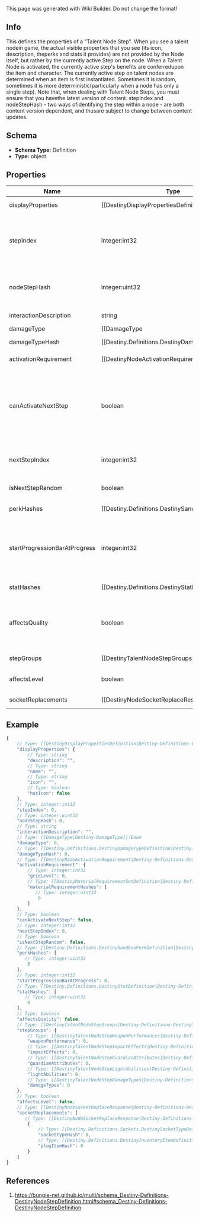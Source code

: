 <span class="wiki-builder">This page was generated with Wiki Builder. Do not change the format!</span>

## Info
This defines the properties of a &quot;Talent Node Step&quot;.  When you see a talent nodein game, the actual visible properties that you see (its icon, description, theperks and stats it provides) are not provided by the Node itself, but rather by the currently active Step on the node. When a Talent Node is activated, the currently active step's benefits are conferredupon the item and character. The currently active step on talent nodes are determined when an item is first instantiated.  Sometimes it is random, sometimes it is more deterministic(particularly when a node has only a single step). Note that, when dealing with Talent Node Steps, you must ensure that you havethe latest version of content.  stepIndex and nodeStepHash - two ways ofidentifying the step within a node - are both content version dependent, and thusare subject to change between content updates.

## Schema
* **Schema Type:** Definition
* **Type:** object

## Properties
Name | Type | Description
---- | ---- | -----------
displayProperties | [[DestinyDisplayPropertiesDefinition|Destiny-Definitions-Common-DestinyDisplayPropertiesDefinition]]:Definition | These are the display properties actually used to render the Talent Node.The currently active step's displayProperties are shown.
stepIndex | integer:int32 | The index of this step in the list of Steps on the Talent Node. Unfortunately, this is the closest thing we have to an identifier for the Step:steps are not provided a content version agnostic identifier.  This means that,when you are dealing with talent nodes, you will need to first ensure that you havethe latest version of content.
nodeStepHash | integer:uint32 | The hash of this node step.  Unfortunately, while it can be used to uniquely identifythe step within a node, it is also content version dependent and should not be relied onwithout ensuring you have the latest vesion of content.
interactionDescription | string | If you can interact with this node in some way, this is the localized descriptionof that interaction.
damageType | [[DamageType|Destiny-DamageType]]:Enum | An enum representing a damage type granted by activating this step, if any.
damageTypeHash | [[Destiny.Definitions.DestinyDamageTypeDefinition|Destiny-Definitions-DestinyDamageTypeDefinition]]:integer:uint32:nullable | If the step provides a damage type, this will be the hash identifier used to look upthe damage type's DestinyDamageTypeDefinition.
activationRequirement | [[DestinyNodeActivationRequirement|Destiny-Definitions-DestinyNodeActivationRequirement]]:Definition | If the step has requirements for activation (they almost always do, if nothingelse than for the Talent Grid's Progression to have reached a certain level),they will be defined here.
canActivateNextStep | boolean | There was a time when talent nodes could be activated multiple times, andthe effects of subsequent Steps would be compounded on each other, essentially&quot;upgrading&quot; the node.  We have moved away from this, but theoretically the capabilitystill exists. I continue to return this in case it is used in the future: if true andthis step is the current step in the node, you are allowed to activate the nodea second time to receive the benefits of the next step in the node, which will thenbecome the active step.
nextStepIndex | integer:int32 | The stepIndex of the next step in the talent node, or -1 if this is the last step or ifthe next step to be chosen is random. This doesn't really matter anymore unless canActivateNextStep begins to be used again.
isNextStepRandom | boolean | If true, the next step to be chosen is random, and if you're allowed to activate thenext step. (if canActivateNextStep = true)
perkHashes | [[Destiny.Definitions.DestinySandboxPerkDefinition|Destiny-Definitions-DestinySandboxPerkDefinition]]:integer:uint32[] | The list of hash identifiers for Perks (DestinySandboxPerkDefinition) that are appliedwhen this step is active.  Perks provide a variety of benefits and modifications - examineDestinySandboxPerkDefinition to learn more.
startProgressionBarAtProgress | integer:int32 | When the Talent Grid's progression reaches this value, the circular &quot;progress bar&quot; thatsurrounds the talent node should be shown. This also indicates the lower bound of saidprogress bar, with the upper bound being the progress required to reach activationRequirement.gridLevel. (at some point I should precalculate the upper bound and putit in the definition to save people time)
statHashes | [[Destiny.Definitions.DestinyStatDefinition|Destiny-Definitions-DestinyStatDefinition]]:integer:uint32[] | When the step provides stat benefits on the item or character, this is the list of hash identifiersfor stats (DestinyStatDefinition) that are provided.
affectsQuality | boolean | If this is true, the step affects the item's Quality in some way.  See DestinyInventoryItemDefinitionfor more information about the meaning of Quality.  I already made a joke about Zen and the Art ofMotorcycle Maintenance elsewhere in the documentation, so I will avoid doing it again.  Oops too late
stepGroups | [[DestinyTalentNodeStepGroups|Destiny-Definitions-DestinyTalentNodeStepGroups]]:Definition | In Destiny 1, the Armory's Perk Filtering was driven by a concept of TalentNodeStepGroups: categorizationsof talent nodes based on their functionality.  While the Armory isn't a BNet-facing thing for now, andthe new Armory will need to account for Sockets rather than Talent Nodes, this categorization capabilityfeels useful enough to still keep around.
affectsLevel | boolean | If true, this step can affect the level of the item.  See DestinyInventoryItemDefintion for moreinformation about item levels and their effect on stats.
socketReplacements | [[DestinyNodeSocketReplaceResponse|Destiny-Definitions-DestinyNodeSocketReplaceResponse]]:Definition[] | If this step is activated, this will be a list of information used to replace socket itemswith new Plugs.  See DestinyInventoryItemDefinition for more information about sockets and plugs.

## Example
```javascript
{
    // Type: [[DestinyDisplayPropertiesDefinition|Destiny-Definitions-Common-DestinyDisplayPropertiesDefinition]]:Definition
    "displayProperties": {
        // Type: string
        "description": "",
        // Type: string
        "name": "",
        // Type: string
        "icon": "",
        // Type: boolean
        "hasIcon": false
    },
    // Type: integer:int32
    "stepIndex": 0,
    // Type: integer:uint32
    "nodeStepHash": 0,
    // Type: string
    "interactionDescription": "",
    // Type: [[DamageType|Destiny-DamageType]]:Enum
    "damageType": 0,
    // Type: [[Destiny.Definitions.DestinyDamageTypeDefinition|Destiny-Definitions-DestinyDamageTypeDefinition]]:integer:uint32:nullable
    "damageTypeHash": 0,
    // Type: [[DestinyNodeActivationRequirement|Destiny-Definitions-DestinyNodeActivationRequirement]]:Definition
    "activationRequirement": {
        // Type: integer:int32
        "gridLevel": 0,
        // Type: [[DestinyMaterialRequirementSetDefinition|Destiny-Definitions-DestinyMaterialRequirementSetDefinition]]:Definition:integer:uint32[]
        "materialRequirementHashes": [
           // Type: integer:uint32
            0
        ]
    },
    // Type: boolean
    "canActivateNextStep": false,
    // Type: integer:int32
    "nextStepIndex": 0,
    // Type: boolean
    "isNextStepRandom": false,
    // Type: [[Destiny.Definitions.DestinySandboxPerkDefinition|Destiny-Definitions-DestinySandboxPerkDefinition]]:integer:uint32[]
    "perkHashes": [
       // Type: integer:uint32
        0
    ],
    // Type: integer:int32
    "startProgressionBarAtProgress": 0,
    // Type: [[Destiny.Definitions.DestinyStatDefinition|Destiny-Definitions-DestinyStatDefinition]]:integer:uint32[]
    "statHashes": [
       // Type: integer:uint32
        0
    ],
    // Type: boolean
    "affectsQuality": false,
    // Type: [[DestinyTalentNodeStepGroups|Destiny-Definitions-DestinyTalentNodeStepGroups]]:Definition
    "stepGroups": {
        // Type: [[DestinyTalentNodeStepWeaponPerformances|Destiny-Definitions-DestinyTalentNodeStepWeaponPerformances]]:Enum
        "weaponPerformance": 0,
        // Type: [[DestinyTalentNodeStepImpactEffects|Destiny-Definitions-DestinyTalentNodeStepImpactEffects]]:Enum
        "impactEffects": 0,
        // Type: [[DestinyTalentNodeStepGuardianAttributes|Destiny-Definitions-DestinyTalentNodeStepGuardianAttributes]]:Enum
        "guardianAttributes": 0,
        // Type: [[DestinyTalentNodeStepLightAbilities|Destiny-Definitions-DestinyTalentNodeStepLightAbilities]]:Enum
        "lightAbilities": 0,
        // Type: [[DestinyTalentNodeStepDamageTypes|Destiny-Definitions-DestinyTalentNodeStepDamageTypes]]:Enum
        "damageTypes": 0
    },
    // Type: boolean
    "affectsLevel": false,
    // Type: [[DestinyNodeSocketReplaceResponse|Destiny-Definitions-DestinyNodeSocketReplaceResponse]]:Definition[]
    "socketReplacements": [
       // Type: [[DestinyNodeSocketReplaceResponse|Destiny-Definitions-DestinyNodeSocketReplaceResponse]]:Definition
        {
            // Type: [[Destiny.Definitions.Sockets.DestinySocketTypeDefinition|Destiny-Definitions-Sockets-DestinySocketTypeDefinition]]:integer:uint32
            "socketTypeHash": 0,
            // Type: [[Destiny.Definitions.DestinyInventoryItemDefinition|Destiny-Definitions-DestinyInventoryItemDefinition]]:integer:uint32
            "plugItemHash": 0
        }
    ]
}

```

## References
1. https://bungie-net.github.io/multi/schema_Destiny-Definitions-DestinyNodeStepDefinition.html#schema_Destiny-Definitions-DestinyNodeStepDefinition
